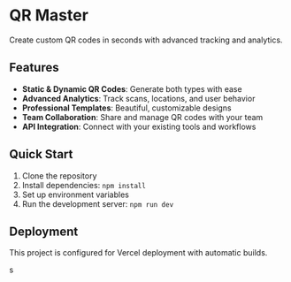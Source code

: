 # QR Master

Create custom QR codes in seconds with advanced tracking and analytics.

## Features

- **Static & Dynamic QR Codes**: Generate both types with ease
- **Advanced Analytics**: Track scans, locations, and user behavior
- **Professional Templates**: Beautiful, customizable designs
- **Team Collaboration**: Share and manage QR codes with your team
- **API Integration**: Connect with your existing tools and workflows

## Quick Start

1. Clone the repository
2. Install dependencies: `npm install`
3. Set up environment variables
4. Run the development server: `npm run dev`

## Deployment

This project is configured for Vercel deployment with automatic builds.

<!-- Last updated: 2025-01-27 -->

s
